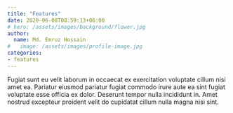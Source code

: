```yaml
---
title: "Features"
date: 2020-06-08T08:59:13+06:00
# hero: /assets/images/background/flower.jpg
author:
  name: Md. Emruz Hossain
#   image: /assets/images/profile-image.jpg
categories:
- features
---
```


Fugiat sunt eu velit laborum in occaecat ex exercitation voluptate cillum nisi amet ea. Pariatur eiusmod pariatur fugiat commodo irure aute ea sint fugiat voluptate esse officia ex dolor. Deserunt tempor nulla incididunt in. Amet nostrud excepteur proident velit do cupidatat cillum nulla magna nisi sint.
